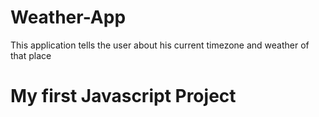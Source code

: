 # Weather-App
This application tells the user about his current timezone and weather of that place
# My first Javascript Project
